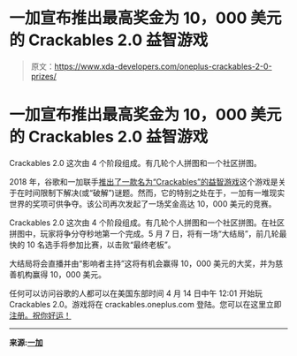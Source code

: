 # 一加宣布推出最高奖金为 10，000 美元的 Crackables 2.0 益智游戏

> 原文：<https://www.xda-developers.com/oneplus-crackables-2-0-prizes/>

# 一加宣布推出最高奖金为 10，000 美元的 Crackables 2.0 益智游戏

Crackables 2.0 这次由 4 个阶段组成。有几轮个人拼图和一个社区拼图。

2018 年，谷歌和一加联手[推出了一款名为“Crackables”的益智游戏](https://www.xda-developers.com/oneplus-crackables-puzzle-game-prizes/)这个游戏是关于在时间限制下解决(或“破解”)谜题。然而，它的特别之处在于，一加有一堆现实世界的奖项可供争夺。该公司再次发起了一场奖金高达 10，000 美元的竞赛。

Crackables 2.0 这次由 4 个阶段组成。有几轮个人拼图和一个社区拼图。在社区拼图中，玩家将争分夺秒地第一个完成。5 月 7 日，将有一场“大结局”，前几轮最快的 10 名选手将参加比赛，以击败“最终老板”。

大结局将会直播并由“影响者主持”这将有机会赢得 10，000 美元的大奖，并为慈善机构赢得 10，000 美元。

任何可以访问谷歌的人都可以在美国东部时间 4 月 14 日中午 12:01 开始玩 Crackables 2.0。游戏将在 crackables.oneplus.com 登陆。您可以在这里立即[注册。祝你好运！](https://craxisback.oneplus.com/?utm_source=forums&utm_medium=thread&utm_campaign=crackables)

* * *

**来源:[一加](https://forums.oneplus.com/threads/crackables-2-0-is-back-who-is-ready-to-crack-the-puzzle.1209898/)**